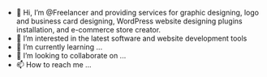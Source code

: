 - 👋 Hi, I’m @Freelancer and providing services for graphic designing, logo and business card designing, WordPress website designing plugins installation, and e-commerce store creator.
- 👀 I’m interested in the latest software and website development tools 
- 🌱 I’m currently learning ...
- 💞️ I’m looking to collaborate on ...
- 📫 How to reach me ...

<!---
Freelancerservic/Freelancerservic is a ✨ special ✨ repository because its `README.md` (this file) appears on your GitHub profile.
You can click the Preview link to take a look at your changes.
--->
